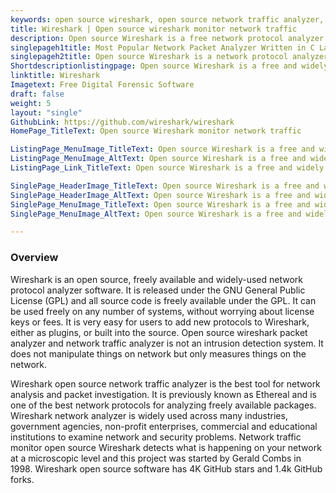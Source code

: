 ```yaml
---
keywords: open source wireshark, open source network traffic analyzer, network traffic monitor open source, wireshark monitor network traffic, network bandwidth monitoring software, wireshark network analyzer, open source packet analyzer, packet analyzer and network traffic analyzer
title: Wireshark | Open source wireshark monitor network traffic
description: Open source Wireshark is a free network protocol analyzer software. It is used by developers and network administrators to examine network and security problems
singlepageh1title: Most Popular Network Packet Analyzer Written in C Language
singlepageh2title: Open source Wireshark is a network protocol analyzer. It allows you to capture, monitor and interactively browse the traffic running on a computer network system
Shortdescriptionlistingpage: Open source Wireshark is a free and widely used network traffic analyzer or packet sniffer for Windows, Linux, macOS, Unix and Unix-like operating systems.
linktitle: Wireshark
Imagetext: Free Digital Forensic Software
draft: false
weight: 5
layout: "single"
GithubLink: https://github.com/wireshark/wireshark
HomePage_TitleText: Open source Wireshark monitor network traffic

ListingPage_MenuImage_TitleText: Open source Wireshark is a free and widely used network bandwidth monitoring software
ListingPage_MenuImage_AltText: Open source Wireshark is a free and widely used network bandwidth monitoring software
ListingPage_Link_TitleText: Open source Wireshark is a free and widely used network bandwidth monitoring software

SinglePage_HeaderImage_TitleText: Open source Wireshark is a free and widely-used network protocol analyzer.
SinglePage_HeaderImage_AltText: Open source Wireshark is a free and widely-used network protocol analyzer.
SinglePage_MenuImage_TitleText: Open source Wireshark is a free and widely-used network protocol analyzer.
SinglePage_MenuImage_AltText: Open source Wireshark is a free and widely-used network protocol analyzer.

---
```


### **Overview**

Wireshark is an open source, freely available and widely-used network protocol analyzer software. It is released under the GNU General Public License (GPL) and all source code is freely available under the GPL. It can be used freely on any number of systems, without worrying about license keys or fees. It is very easy for users to add new protocols to Wireshark, either as plugins, or built into the source. Open source wireshark packet analyzer and network traffic analyzer is not an intrusion detection system. It does not manipulate things on network but only measures things on the network.

Wireshark open source network traffic analyzer is the best tool for network analysis and packet investigation. It is previously known as Ethereal and is one of the best network protocols for analyzing freely available packages. Wireshark network analyzer is widely used across many industries, government agencies, non-profit enterprises, commercial and educational institutions to examine network and security problems. Network traffic monitor open source Wireshark detects what is happening on your network at a microscopic level and this project was started by Gerald Combs in 1998. Wireshark open source software has 4K GitHub stars and 1.4k GitHub forks.